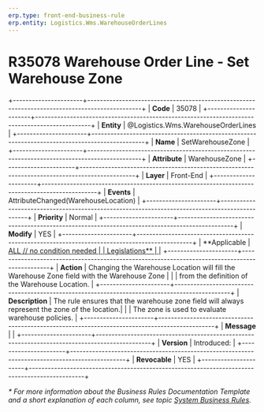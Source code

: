 ```yaml
---
erp.type: front-end-business-rule
erp.entity: Logistics.Wms.WarehouseOrderLines
---
```


# R35078 Warehouse Order Line - Set Warehouse Zone
+----------------------+-----------------------------------------------------------------------------------------------+
| **Code**             | 35078                                                                                         |
+----------------------+-----------------------------------------------------------------------------------------------+
| **Entity**           | @Logistics.Wms.WarehouseOrderLines                                                            |
+----------------------+-----------------------------------------------------------------------------------------------+
| **Name**             | SetWarehouseZonе                                                                              |
+----------------------+-----------------------------------------------------------------------------------------------+
| **Attribute**        | WarehouseZone                                                                                 |
+----------------------+-----------------------------------------------------------------------------------------------+
| **Layer**            | Front-End                                                                                     |
+----------------------+-----------------------------------------------------------------------------------------------+
| **Events**           | AttributeChanged(WarehouseLocation)                                                           |
+----------------------+-----------------------------------------------------------------------------------------------+
| **Priority**         | Normal                                                                                        |
+----------------------+-----------------------------------------------------------------------------------------------+
| **Modify**           | YES                                                                                           |
+----------------------+-----------------------------------------------------------------------------------------------+
| **Applicable         | [ALL // no condition needed                                                                   |
| Legislations**       | ](xref:applicable-legislations)                                                               |
+----------------------+-----------------------------------------------------------------------------------------------+
| **Action**           | Changing the Warehouse Location will fill the Warehouse Zone field with the Warehouse Zone    |
|                      | from the definition of the Warehouse Location.                                                |
+----------------------+-----------------------------------------------------------------------------------------------+
| **Description**      | The rule ensures that the warehouse zone field will always represent the zone of the location.|
|                      | The zone is used to evaluate warehouse policies.                                              |
+----------------------+-----------------------------------------------------------------------------------------------+
| **Message**          |                                                                                               |
+----------------------+-----------------------------------------------------------------------------------------------+
| **Version**          | Introduced:                                                                                   |
+----------------------+-----------------------------------------------------------------------------------------------+
| **Revocable**        | YES                                                                                           |
+----------------------+-----------------------------------------------------------------------------------------------+

*\* For more information about the Business Rules Documentation Template and a short explanation of each column, see
topic [System Business Rules](../templates/template-description-system-business-rules.md).*
